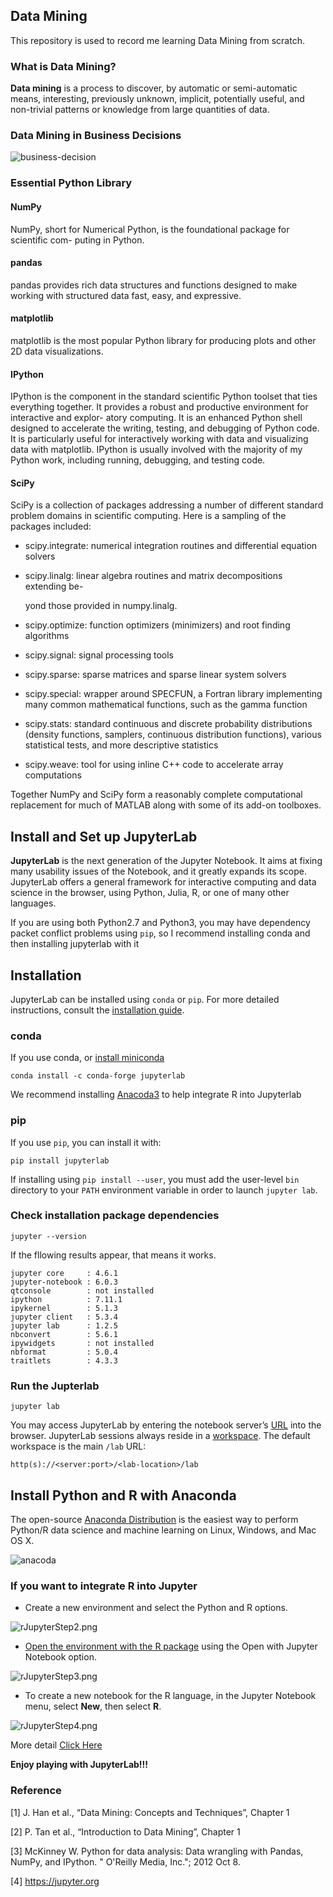 ## Data Mining

This repository is used to record me learning Data Mining  from scratch. 

### What is Data Mining?

**Data mining** is a process to discover, by automatic or semi-automatic means, interesting, previously unknown, implicit, potentially useful, and non-trivial patterns or knowledge from large quantities of data.

### Data Mining in Business Decisions

![business-decision](images/README/business-decision.png)

### Essential Python Library

#### NumPy

NumPy, short for Numerical Python, is the foundational package for scientific com- puting in Python.

#### pandas

pandas provides rich data structures and functions designed to make working with structured data fast, easy, and expressive.

#### matplotlib

matplotlib is the most popular Python library for producing plots and other 2D data visualizations. 

#### IPython

IPython is the component in the standard scientific Python toolset that ties everything together. It provides a robust and productive environment for interactive and explor- atory computing. It is an enhanced Python shell designed to accelerate the writing, testing, and debugging of Python code. It is particularly useful for interactively working with data and visualizing data with matplotlib. IPython is usually involved with the majority of my Python work, including running, debugging, and testing code.

#### SciPy

SciPy is a collection of packages addressing a number of different standard problem domains in scientific computing. Here is a sampling of the packages included:

- scipy.integrate: numerical integration routines and differential equation solvers

- scipy.linalg: linear algebra routines and matrix decompositions extending be-

  yond those provided in numpy.linalg.

- scipy.optimize: function optimizers (minimizers) and root finding algorithms

- scipy.signal: signal processing tools

- scipy.sparse: sparse matrices and sparse linear system solvers

- scipy.special: wrapper around SPECFUN, a Fortran library implementing many common mathematical functions, such as the gamma function

- scipy.stats: standard continuous and discrete probability distributions (density functions, samplers, continuous distribution functions), various statistical tests, and more descriptive statistics

- scipy.weave: tool for using inline C++ code to accelerate array computations 

Together NumPy and SciPy form a reasonably complete computational replacement for much of MATLAB along with some of its add-on toolboxes.

## Install and Set up JupyterLab

**JupyterLab** is the next generation of the Jupyter Notebook. It aims at fixing many usability issues of the Notebook, and it greatly expands its scope. JupyterLab offers a general framework for interactive computing and data science in the browser, using Python, Julia, R, or one of many other languages.

If you are using both Python2.7 and Python3, you may have dependency packet conflict problems using ```pip```, so I recommend installing conda and then installing jupyterlab with it

## Installation

JupyterLab can be installed using `conda` or `pip`. For more detailed instructions, consult the [installation guide](https://jupyterlab.readthedocs.io/en/stable/getting_started/installation.html).

### conda

If you use conda, or [install miniconda](https://docs.conda.io/en/latest/miniconda.html)

```
conda install -c conda-forge jupyterlab
```

We recommend installing [Anacoda3](https://www.anaconda.com/distribution/) to help integrate R into Jupyterlab

### pip

If you use `pip`, you can install it with:

```
pip install jupyterlab
```

If installing using `pip install --user`, you must add the user-level `bin` directory to your `PATH` environment variable in order to launch `jupyter lab`.


### Check installation package dependencies

```
jupyter --version
```

If the fllowing results appear, that means it works.

```
jupyter core     : 4.6.1
jupyter-notebook : 6.0.3
qtconsole        : not installed
ipython          : 7.11.1
ipykernel        : 5.1.3
jupyter client   : 5.3.4
jupyter lab      : 1.2.5
nbconvert        : 5.6.1
ipywidgets       : not installed
nbformat         : 5.0.4
traitlets        : 4.3.3
```

### Run the Jupterlab

```
jupyter lab
```

You may access JupyterLab by entering the notebook server’s [URL](https://jupyterlab.readthedocs.io/en/stable/user/urls.html#urls) into the browser. JupyterLab sessions always reside in a [workspace](https://jupyterlab.readthedocs.io/en/stable/user/urls.html#url-workspaces-ui). The default workspace is the main `/lab` URL:

```
http(s)://<server:port>/<lab-location>/lab
```

## Install Python and R with Anaconda

The open-source [Anaconda Distribution](https://docs.anaconda.com/anaconda/) is the easiest way to perform Python/R data science and machine learning on Linux, Windows, and Mac OS X. 

![anacoda](images/README/anacoda.png)

### If you want to integrate R into Jupyter

- Create a new environment and select the Python and R options. 

![rJupyterStep2.png](images/README/rJupyterStep2.png)

- [Open the environment with the R package](https://docs.anaconda.com/anaconda/navigator/getting-started/#navigator-use-environment) using the Open with Jupyter Notebook option. 

![rJupyterStep3.png](images/README/rJupyterStep3.png)

- To create a new notebook for the R language, in the Jupyter Notebook menu, select **New**, then select **R**.

![rJupyterStep4.png](images/README/rJupyterStep4.png)


 More detail [Click Here](https://docs.anaconda.com/anaconda/navigator/tutorials/r-lang/)

**Enjoy playing with JupyterLab!!!**



### Reference

[1] J. Han et al., “Data Mining: Concepts and Techniques”, Chapter 1

[2] P. Tan et al., “Introduction to Data Mining”, Chapter 1

[3] McKinney W. Python for data analysis: Data wrangling with Pandas, NumPy, and IPython. " O'Reilly Media, Inc."; 2012 Oct 8.

[4] https://jupyter.org

#### 